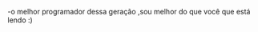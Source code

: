 -o melhor programador dessa geração
,sou melhor do que você que está lendo :)


<!---
kekeldela/kekeldela is a ✨ special ✨ repository because its `README.md` (this file) appears on your GitHub profile.
You can click the Preview link to take a look at your changes.
--->
